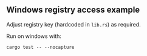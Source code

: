 Windows registry access example
-------------------------------

Adjust registry key (hardcoded in `lib.rs`) as required.

Run on windows with:

    cargo test -- --nocapture
